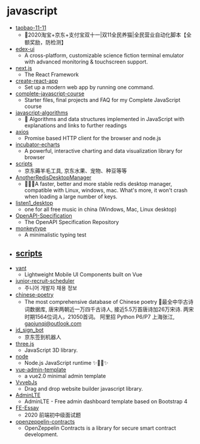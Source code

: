 # javascript
- [taobao-11-11](https://github.com/hyue418/taobao-11-11)
  - 🚀2020淘宝+京东+支付宝双十一|双11全民养猫|全民营业自动化脚本【全额奖励，防检测】
- [edex-ui](https://github.com/GitSquared/edex-ui)
  - A cross-platform, customizable science fiction terminal emulator with advanced monitoring & touchscreen support.
- [next.js](https://github.com/vercel/next.js)
  - The React Framework
- [create-react-app](https://github.com/facebook/create-react-app)
  - Set up a modern web app by running one command.
- [complete-javascript-course](https://github.com/jonasschmedtmann/complete-javascript-course)
  - Starter files, final projects and FAQ for my Complete JavaScript course
- [javascript-algorithms](https://github.com/trekhleb/javascript-algorithms)
  - 📝 Algorithms and data structures implemented in JavaScript with explanations and links to further readings
- [axios](https://github.com/axios/axios)
  - Promise based HTTP client for the browser and node.js
- [incubator-echarts](https://github.com/apache/incubator-echarts)
  - A powerful, interactive charting and data visualization library for browser
- [scripts](https://github.com/lxk0301/scripts)
  - 京东薅羊毛工具, 京东水果、宠物、种豆等等
- [AnotherRedisDesktopManager](https://github.com/qishibo/AnotherRedisDesktopManager)
  - 🚀🚀🚀A faster, better and more stable redis desktop manager, compatible with Linux, windows, mac. What's more, it won't crash when loading a large number of keys.
- [listen1_desktop](https://github.com/listen1/listen1_desktop)
  - one for all free music in china (Windows, Mac, Linux desktop)
- [OpenAPI-Specification](https://github.com/OAI/OpenAPI-Specification)
  - The OpenAPI Specification Repository
- [monkeytype](https://github.com/Miodec/monkeytype)
  - A minimalistic typing test
- [scripts](https://github.com/chavyleung/scripts)
  - 
- [vant](https://github.com/youzan/vant)
  - Lightweight Mobile UI Components built on Vue
- [junior-recruit-scheduler](https://github.com/jojoldu/junior-recruit-scheduler)
  - 주니어 개발자 채용 정보
- [chinese-poetry](https://github.com/chinese-poetry/chinese-poetry)
  - The most comprehensive database of Chinese poetry 🧶最全中华古诗词数据库, 唐宋两朝近一万四千古诗人, 接近5.5万首唐诗加26万宋诗. 两宋时期1564位词人，21050首词。 阿里招 Python P6/P7 上海张江, gaojunqi@outlook.com
- [jd_sign_bot](https://github.com/ruicky/jd_sign_bot)
  - 京东签到机器人
- [three.js](https://github.com/mrdoob/three.js)
  - JavaScript 3D library.
- [node](https://github.com/nodejs/node)
  - Node.js JavaScript runtime ✨🐢🚀✨
- [vue-admin-template](https://github.com/PanJiaChen/vue-admin-template)
  - a vue2.0 minimal admin template
- [VvvebJs](https://github.com/givanz/VvvebJs)
  - Drag and drop website builder javascript library.
- [AdminLTE](https://github.com/ColorlibHQ/AdminLTE)
  - AdminLTE - Free admin dashboard template based on Bootstrap 4
- [FE-Essay](https://github.com/i-want-offer/FE-Essay)
  - 2020 前端初中级面试题
- [openzeppelin-contracts](https://github.com/OpenZeppelin/openzeppelin-contracts)
  - OpenZeppelin Contracts is a library for secure smart contract development.
